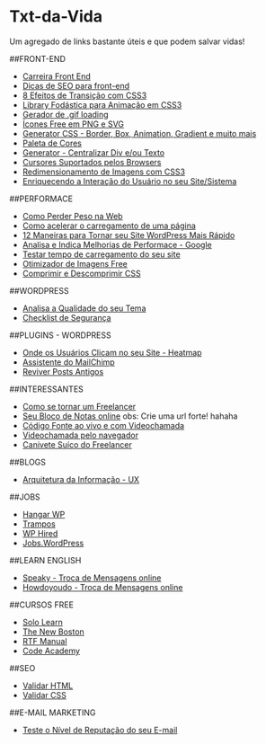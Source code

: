 # Txt-da-Vida
Um agregado de links bastante úteis e que podem salvar vidas!



##FRONT-END
- <a href="https://github.com/woliveiras/front-end-career/blob/master/translations/pt-br/README.md" target="_blank">Carreira Front End</a>
- <a href="http://tableless.com.br/dicas-de-seo-para-front-end/" target="_blank">Dicas de SEO para front-end</a>
- <a href="http://wime.com.br/2015/08/21/8-efeitos-de-transicao-em-css3-css3-transitions/" target="_blank">8 Efeitos de Transição com CSS3</a>
- <a href="https://daneden.github.io/animate.css/"  target="_blank">Library Fodástica para Animação em CSS3</a>
- <a href="http://www.ajaxload.info/" target="_blank">Gerador de .gif loading</a>
- <a href="http://thenounproject.com" target="_blank">Ícones Free em PNG e SVG</a>
- <a href="http://css3gen.com/" target="_blank">Generator CSS - Border, Box, Animation, Gradient e muito mais</a> 
- <a href="https://color.adobe.com/pt/create/color-wheel/" target="_blank">Paleta de Cores</a>
- <a href="http://howtocenterincss.com/" target="_blank">Generator - Centralizar Div e/ou Texto</a>
- <a href="https://developer.mozilla.org/pt-BR/docs/Web/CSS/cursor" target="_blank">Cursores Suportados pelos Browsers</a>
- <a href="http://loopinfinito.com.br/2014/05/27/miniaturas-simplificadas-com-css3/" target="_blank">Redimensionamento de Imagens com CSS3</a>
- <a href="http://blog.caelum.com.br/enriquecendo-seus-sistemas-com-microinteractions/" target="_blank">Enriquecendo a Interação do Usuário no seu Site/Sistema</a>



##PERFORMACE
- <a href="https://browserdiet.com/pt/" target="_blank">Como Perder Peso na Web</a>
- <a href="http://blog.caelum.com.br/performance-web-no-mundo-real-porque-o-site-do-alura-voa/" target="_blank">Como acelerar o carregamento de uma página</a> 
- <a href="https://www.sitepoint.com/12-ways-to-speed-up-your-wordpress-website/" target="_blank">12 Maneiras para Tornar seu Site WordPress Mais Rápido</a> 
- <a href="https://developers.google.com/speed/pagespeed/" target="_blank">Analisa e Indica Melhorias de Performace - Google</a>
- <a href="http://www.webpagetest.org/" target="_blank">Testar tempo de carregamento do seu site</a>
- <a href="https://tinypng.com/" target="_blank">Otimizador de Imagens Free</a>
- <a href="http://herramientas-online.com/comprimir-descomprimir-css.html" target="_blank">Comprimir e Descomprimir CSS</a>



##WORDPRESS
- <a href="http://themecheck.org/" target="_blank">Analisa a Qualidade do seu Tema</a>
- <a href="http://wpsecuritychecklist.org/br/items/" target="_blank">Checklist de Segurança</a>



##PLUGINS - WORDPRESS
- <a href="https://wordpress.org/plugins/heatmap-for-wp/" target="_blank">Onde os Usuários Clicam no seu Site - Heatmap</a>
- <a href="https://wordpress.org/plugins/chimpmate/" target="_blank">Assistente do MailChimp</a>
- <a href="https://wordpress.org/plugins/tweet-old-post/" target="_blank">Reviver Posts Antigos</a>


##INTERESSANTES
- <a href="https://www.quora.com/How-do-I-become-a-freelance-web-developer" tarfet="_blank">Como se tornar um Freelancer</a>
- <a href="http://dontpad.com/" target="_blank">Seu Bloco de Notas online</a> obs: Crie uma url forte! hahaha
- <a href="https://codeshare.io" target="_blank">Código Fonte ao vivo e com Videochamada</a>
- <a href="https://appear.in/" target="_blank">Videochamada pelo navegador</a>
- <a href="http://blog.umbler.com/br/ferramentas-para-freelancers-dicas-para-um-trabalho-mais-eficaz/">Canivete Suíco do Freelancer</a>


##BLOGS
- <a href="http://arquiteturadeinformacao.com/" target="_blank">Arquitetura da Informação - UX</a>


##JOBS
- <a href="https://hangarwp.com/" target="_blank">Hangar WP</a>
- <a href="http://trampos.co/" target="_blank">Trampos</a>
- <a href="http://www.wphired.com/" target="_blank">WP Hired</a>
- <a href="http://jobs.wordpress.net/" target="_blank">Jobs.WordPress</a>

##LEARN ENGLISH
- <a href="https://www.speaky.com" target="_blank">Speaky - Troca de Mensagens online</a>
- <a href="https://howdoyou.do" target="_blank">Howdoyoudo - Troca de Mensagens online</a>


##CURSOS FREE
- <a href="https://www.sololearn.com" target="_blank">Solo Learn</a>
- <a href="https://thenewboston.com/index.php" target="_blank">The New Boston</a>
- <a href="http://www.rtfmanual.io/" target="_blank">RTF Manual</a>
- <a href="https://www.codecademy.com/learn/all" target="_blank">Code Academy</a>


##SEO
- <a href="https://validator.w3.org/" target="_blank">Validar HTML</a>
- <a href="https://jigsaw.w3.org/css-validator/" target="_blank">Validar CSS</a>


##E-MAIL MARKETING
- <a href="https://www.mail-tester.com/" target="_blank">Teste o Nível de Reputação do seu E-mail</a>
